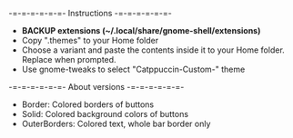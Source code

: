 -=-=-=-=-=-=- Instructions -=-=-=-=-=-=-
- **BACKUP extensions (~/.local/share/gnome-shell/extensions)**
- Copy ".themes" to your Home folder
- Choose a variant and paste the contents inside it to your Home folder. Replace when prompted.
- Use gnome-tweaks to select "Catppuccin-Custom-<variant>" theme

-=-=-=-=-=-=- About versions -=-=-=-=-=-=-
- Border: Colored borders of buttons
- Solid: Colored background colors of buttons
- OuterBorders: Colored text, whole bar border only


